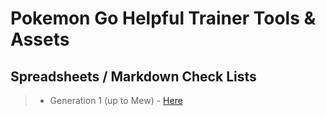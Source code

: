 # Pokemon Go Helpful Trainer Tools & Assets

## Spreadsheets / Markdown Check Lists
> * Generation 1 (up to Mew) - [Here](https://github.com/Xieons-Gaming-Corner/public/blob/main/assets/spreadsheets/gen1.md)
